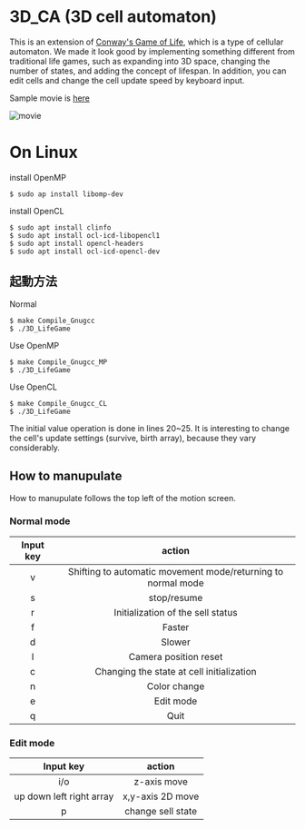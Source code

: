 # 3D_CA  (3D cell automaton)

This is an extension of [Conway's Game of Life](https://en.wikipedia.org/wiki/Conway%27s_Game_of_Life), which is a type of cellular automaton.
We made it look good by implementing something different from traditional life games, such as expanding into 3D space, changing the number of states, and adding the concept of lifespan.
In addition, you can edit cells and change the cell update speed by keyboard input.

Sample movie is [here](https://www.youtube.com/playlist?list=PL0oc7AkB1TQK4kQ9fDaY6qSUhQsMoNwQf)

![movie](./Sample_movie/4-6-7-12-13.gif)
# On Linux 
install OpenMP
```
$ sudo ap install libomp-dev
```

install OpenCL
```
$ sudo apt install clinfo
$ sudo apt install ocl-icd-libopencl1
$ sudo apt install opencl-headers
$ sudo apt install ocl-icd-opencl-dev
```


## 起動方法
Normal 
```
$ make Compile_Gnugcc
$ ./3D_LifeGame
```
Use OpenMP
```
$ make Compile_Gnugcc_MP
$ ./3D_LifeGame
```
Use OpenCL
```
$ make Compile_Gnugcc_CL
$ ./3D_LifeGame
```



The initial value operation is done in lines 20~25.
It is interesting to change the cell's update settings (survive, birth array), because they vary considerably.

## How to manupulate

How to manupulate follows the top left of the motion screen.

### Normal mode
|Input key | action |
| :--: | :--:|
|v | Shifting to automatic movement mode/returning to normal mode|
|s | stop/resume|
|r | Initialization of the sell status|
|f | Faster|
|d | Slower|
|l | Camera position reset |
|c | Changing the state at cell initialization |
|n | Color change |
|e | Edit mode |
|q | Quit |

### Edit mode

|Input key| action |
| :--: | :--:|
|i/o |z-axis move|
|up down left right array | x,y-axis 2D move|
|p| change sell state|


